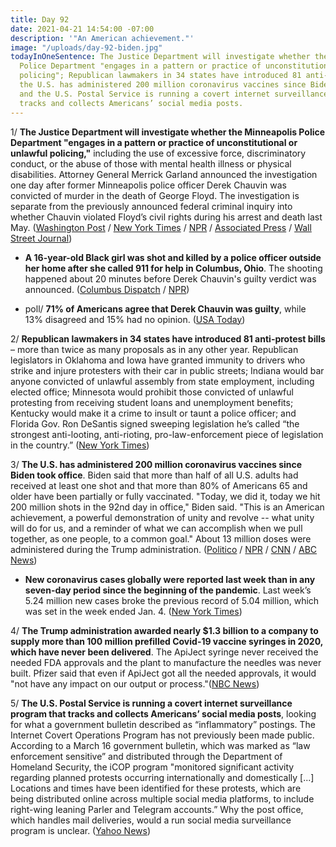 ```yaml
---
title: Day 92
date: 2021-04-21 14:54:00 -07:00
description: '"An American achievement."'
image: "/uploads/day-92-biden.jpg"
todayInOneSentence: The Justice Department will investigate whether the Minneapolis
  Police Department "engages in a pattern or practice of unconstitutional or unlawful
  policing"; Republican lawmakers in 34 states have introduced 81 anti-protest bills;
  the U.S. has administered 200 million coronavirus vaccines since Biden took office;
  and the U.S. Postal Service is running a covert internet surveillance program that
  tracks and collects Americans’ social media posts.
---
```


1/ **The Justice Department will investigate whether the Minneapolis Police Department "engages in a pattern or practice of unconstitutional or unlawful policing,"** including the use of excessive force, discriminatory conduct, or the abuse of those with mental health illness or physical disabilities. Attorney General Merrick Garland announced the investigation one day after former Minneapolis police officer Derek Chauvin was convicted of murder in the death of George Floyd. The investigation is separate from the previously announced federal criminal inquiry into whether Chauvin violated Floyd’s civil rights during his arrest and death last May. ([Washington Post](https://www.washingtonpost.com/national-security/merrick-garland-george-floyd-minneapolis-police-investigation/2021/04/21/57bf90ca-a2a8-11eb-a774-7b47ceb36ee8_story.html) / [New York Times](https://www.nytimes.com/2021/04/21/us/justice-department-investigation-minneapolis-police.html) / [NPR](https://www.npr.org/sections/trial-over-killing-of-george-floyd/2021/04/21/989446758/doj-to-investigate-minneapolis-police-for-possible-patterns-of-excessive-force) / [Associated Press](https://apnews.com/article/george-floyd-verdict-police-reform-doj-e24dd1a390a781af3495fa1e0271f492) / [Wall Street Journal](https://www.wsj.com/articles/u-s-to-probe-minneapolis-police-practices-after-floyds-killing-11619013633))

* **A 16-year-old Black girl was shot and killed by a police officer outside her home after she called 911 for help in Columbus, Ohio**. The shooting happened about 20 minutes before Derek Chauvin's guilty verdict was announced. ([Columbus Dispatch](https://www.dispatch.com/story/news/crime/2021/04/20/one-person-killed-officer-involved-shooting-east-side/7309088002/) / [NPR](https://www.npr.org/2021/04/20/989342784/16-year-old-black-girl-who-called-for-help-fatally-shot-by-police-ohio-family-sa))

* poll/ **71% of Americans agree that Derek Chauvin was guilty**, while 13% disagreed and 15% had no opinion. ([USA Today](https://www.usatoday.com/story/news/politics/2021/04/21/chauvin-verdict-poll-majority-approve-guilty-finding/7316788002/))

2/ **Republican lawmakers in 34 states have introduced 81 anti-protest bills** – more than twice as many proposals as in any other year. Republican legislators in Oklahoma and Iowa have granted immunity to drivers who strike and injure protesters with their car in public streets; Indiana would bar anyone convicted of unlawful assembly from state employment, including elected office; Minnesota would prohibit those convicted of unlawful protesting from receiving student loans and unemployment benefits; Kentucky would make it a crime to insult or taunt a police officer; and Florida Gov. Ron DeSantis signed sweeping legislation he’s called “the strongest anti-looting, anti-rioting, pro-law-enforcement piece of legislation in the country.” ([New York Times](https://www.nytimes.com/2021/04/21/us/politics/republican-anti-protest-laws.html))

3/ **The U.S. has administered 200 million coronavirus vaccines since Biden took office**. Biden said that more than half of all U.S. adults had received at least one shot and that more than 80% of Americans 65 and older have been partially or fully vaccinated. "Today, we did it, today we hit 200 million shots in the 92nd day in office," Biden said. "This is an American achievement, a powerful demonstration of unity and revolve -- what unity will do for us, and a reminder of what we can accomplish when we pull together, as one people, to a common goal." About 13 million doses were administered during the Trump administration. ([Politico](https://www.politico.com/news/2021/04/21/biden-businesses-covid-vaccines-484030) / [NPR](https://www.npr.org/2021/04/21/989487650/biden-says-goal-of-200-million-covid-19-vaccinations-in-100-days-has-been-met) / [CNN](https://www.cnn.com/2021/04/21/politics/biden-200-million-shots/index.html) / [ABC News](https://abcnews.go.com/Politics/biden-announces-200-million-vaccine-dose-goal-met/story?id=77216487))

* **New coronavirus cases globally were reported last week than in any seven-day period since the beginning of the pandemic**. Last week’s 5.24 million new cases broke the previous record of 5.04 million, which was set in the week ended Jan. 4. ([New York Times](https://www.nytimes.com/2021/04/21/world/coronavirus-global.html))

4/ **The Trump administration awarded nearly $1.3 billion to a company to supply more than 100 million prefilled Covid-19 vaccine syringes in 2020, which have never been delivered**. The ApiJect syringe never received the needed FDA approvals and the plant to manufacture the needles was never built. Pfizer said that even if ApiJect got all the needed approvals, it would "not have any impact on our output or process."([NBC News](https://www.nbcnews.com/health/health-care/trump-administration-awarded-firm-1-3-billion-make-covid-vaccine-n1263872))

5/ **The U.S. Postal Service is running a covert internet surveillance program that tracks and collects Americans’ social media posts**, looking for what a government bulletin described  as “inflammatory” postings. The Internet Covert Operations Program has not previously been made public. According to a March 16 government bulletin, which was marked as “law enforcement sensitive” and distributed through the Department of Homeland Security, the iCOP program "monitored significant activity regarding planned protests occurring internationally and domestically \[...\] Locations and times have been identified for these protests, which are being distributed online across multiple social media platforms, to include right-wing leaning Parler and Telegram accounts.” Why the post office, which handles mail deliveries, would a run social media surveillance program is unclear. ([Yahoo News](https://news.yahoo.com/the-postal-service-is-running-a-running-a-covert-operations-program-that-monitors-americans-social-media-posts-160022919.html))